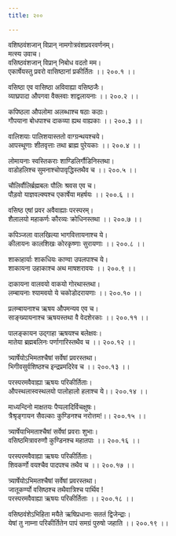 ```yaml
---
title: २००

---
```

वशिष्ठवंशजान् विप्रान् नामगोत्रवंशप्रवरवर्णनम्।  
मत्स्य उवाच।  
वसिष्ठवंशजान् विप्रान् निबोध वदतो मम।  
एकार्षेयस्तु प्रवरो वासिष्ठानां प्रकीर्तितः ।। २००.१ ।।  
  
वसिष्ठा एव वासिष्ठा अविवाह्या वसिष्ठजैः।  
व्याघ्रपादा औपगवा वैक्लवाः शाद्वलायनाः ।। २००.२ ।।  
  
कपिष्ठला औपलोमा अलब्धाश्च षठाः कठाः।  
गौपयाना बोधपाश्च दाकव्या ह्यथ वाह्यकाः ।। २००.३ ।।  
  
वालिशयाः पालिशयास्ततो वाग्ग्रन्थयश्चये।  
आपस्थूणाः शीतवृत्ताः तथा ब्राह्म पुरेयकाः ।। २००.४ ।।  
  
लोमायनाः स्वस्तिकराः शाण्डिलिर्गौडिनिस्तथा।  
वाडोहलिश्च सुमनाश्चोपावृद्धिस्तथैव च ।। २००.५ ।।  
  
चौलिर्वौलिर्ब्रह्मबलः पौलिः श्रवस एव च।  
पौड़वो याज्ञवल्क्यश्च एकार्षेया महर्षयः ।। २००.६ ।।  
  
वसिष्ठ एषां प्रवर अवैवाह्याः परस्परम्।  
शैलालयो महाकर्णः कौरव्यः क्रोधिनस्तथा ।। २००.७ ।।  
  
कपिञ्जला वालखिल्या भागवित्तायनाश्च ये।  
कीलायनः कालशिखः कोरकृष्णाः सुरायणाः ।। २००.८ ।।  
  
शाकाहार्याः शाकधियः काण्वा उपलपाश्च ये।  
शाकायना उहाकाश्च अथ माषशरावयः ।। २००.९ ।।  
  
दाकायना वालवयो वाकयो गोरथास्तथा।  
लम्बायनाः श्यामवयो ये चकोडोदरायणाः ।। २००.१० ।।  
  
प्रलम्बायनाश्च ऋषय औपमन्यव एव च।  
साङ्ख्यायनाश्च ऋषयस्तथा वै वेदशेरकाः ।। २००.११ ।।  
  
पालङ्कायन उद्गाहा ऋषयश्च बलेक्षवः।  
मातेया ब्रह्मबलिनः पर्णागारिस्तथैव च ।। २००.१२ ।।  
  
त्र्यार्षेयोऽभिमतश्चैषां सर्वेषां प्रवरस्तथा।  
भिगीवसुर्वशिष्ठश्च इन्द्रप्रमदिरेव च ।। २००.१३ ।।  
  
परस्परमवैवाह्या ऋषयः परिकीर्तिताः।  
औपस्थलास्वस्थलयो पालोहालो हलाश्च ये।। २००.१४ ।।  
  
माध्यन्दिनो माक्षतयः पैप्पलादिर्विचक्षुषः।  
त्रैश्रृङ्गायन सैवल्काः कुण्डिनश्च नरोत्तम!।। २००.१५ ।।  
  
त्र्यार्षेयाभिमताश्चैषां सर्वेषां प्रवराः शुभाः।  
वसिष्ठमित्रावरुणौ कुण्डिनश्च महातपाः ।। २००.१६ ।।  
  
परस्परमवैवाह्या ऋषयः परिकीर्तिताः।  
शिवकर्णो वयश्चैव पादपश्च तथैव च ।। २००.१७ ।।  
  
त्र्यार्षेयोऽभिमतश्चैषां सर्वेषां प्रवरस्तथा।  
जातूकर्ण्यो वसिष्ठश्च तथैवात्रिश्च पार्थिव !  
परस्परमवैवाह्या ऋषयः परिकीर्तिताः ।। २००.१८ ।।  
  
वसिष्ठवंशेऽभिहिता मयैते ऋषिप्रधानाः सततं द्विजेन्द्राः।  
येषां तु नाम्ना परिकीर्तितेन पापं समग्रं पुरुषो जहाति ।। २००.१९ ।।